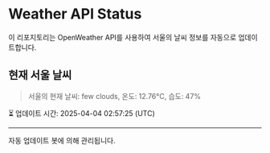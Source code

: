 
# Weather API Status

이 리포지토리는 OpenWeather API를 사용하여 서울의 날씨 정보를 자동으로 업데이트합니다.

## 현재 서울 날씨
> 서울의 현재 날씨: few clouds, 온도: 12.76°C, 습도: 47%

⏳ 업데이트 시간: 2025-04-04 02:57:25 (UTC)

---
자동 업데이트 봇에 의해 관리됩니다.
